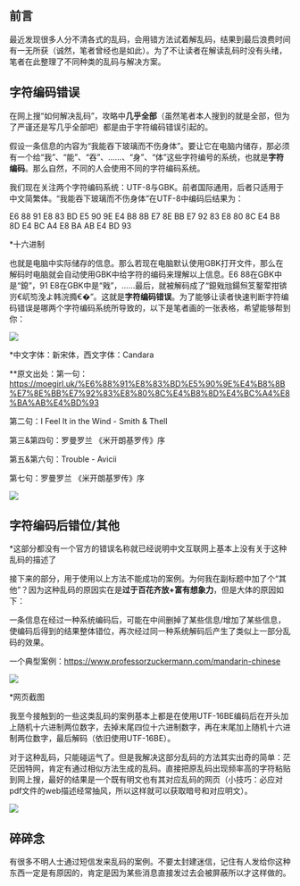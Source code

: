 ## 前言  

最近发现很多人分不清各式的乱码，会用错方法试着解乱码，结果到最后浪费时间有一无所获（诚然，笔者曾经也是如此）。为了不让读者在解读乱码时没有头绪，笔者在此整理了不同种类的乱码与解决方案。

## 字符编码错误  

在网上搜“如何解决乱码”，攻略中**几乎全部**（虽然笔者本人搜到的就是全部，但为了严谨还是写几乎全部吧）都是由于字符编码错误引起的。

假设一条信息的内容为“我能吞下玻璃而不伤身体”。要让它在电脑内储存，那必须有一个给“我”、“能”、“吞”、……、“身”、“体”这些字符编号的系统，也就是**字符编码**。那么自然，不同的人会使用不同的字符编码系统。

我们现在关注两个字符编码系统：UTF-8与GBK。前者国际通用，后者只适用于中文简繁体。“我能吞下玻璃而不伤身体”在UTF-8中编码后结果为：

E6 88 91 E8 83 BD E5 90 9E E4 B8 8B E7 8E BB E7 92 83 E8 80 8C E4 B8 8D E4 BC A4 E8 BA AB E4 BD 93

\*十六进制

也就是电脑中实际储存的信息。那么若现在电脑默认使用GBK打开文件，那么在解码时电脑就会自动使用GBK中给字符的编码来理解以上信息。E6 88在GBK中是“鎴”，91 E8在GBK中是“戣”，……最后，就被解码成了“鎴戣兘鍚炰笅鐜荤拑锛岃€屼笉浼よ韩浣撱€�”。这就是**字符编码错误**。为了能够让读者快速判断字符编码错误是哪两个字符编码系统所导致的，以下是笔者画的一张表格，希望能够帮到你：

![](https://i0.hdslb.com/bfs/article/8b6da274f4ed8dde8823197e92e213f73546605240191947.png)

\*中文字体：新宋体，西文字体：Candara  

\*\*原文出处：第一句：https://moegirl.uk/%E6%88%91%E8%83%BD%E5%90%9E%E4%B8%8B%E7%8E%BB%E7%92%83%E8%80%8C%E4%B8%8D%E4%BC%A4%E8%BA%AB%E4%BD%93

第二句：I Feel It in the Wind - Smith & Thell

第三&第四句：罗曼罗兰 《米开朗基罗传》序

第五&第六句：Trouble - Avicii

第七句：罗曼罗兰 《米开朗基罗传》序

![](https://i0.hdslb.com/bfs/article/4adb9255ada5b97061e610b682b8636764fe50ed.png)

## 字符编码后错位/其他  

\*这部分都没有一个官方的错误名称就已经说明中文互联网上基本上没有关于这种乱码的描述了

接下来的部分，用于使用以上方法不能成功的案例。为何我在副标题中加了个“其他”？因为这种乱码的原因实在是**过于百花齐放+富有想象力**，但是大体的原因如下：

一条信息在经过一种系统编码后，可能在中间删掉了某些信息/增加了某些信息，使编码后得到的结果整体错位，再次经过同一种系统解码后产生了类似上一部分乱码的效果。

一个典型案例：https://www.professorzuckermann.com/mandarin-chinese

![](https://i0.hdslb.com/bfs/article/9ae64e7f5ddcd0d29667d650c166e8303546605240191947.png)

\*网页截图

我至今接触到的一些这类乱码的案例基本上都是在使用UTF-16BE编码后在开头加上随机十六进制两位数字，去掉末尾四位十六进制数字，再在末尾加上随机十六进制两位数字，最后解码（依旧使用UTF-16BE）。

对于这种乱码，只能碰运气了。但是我解决这部分乱码的方法其实出奇的简单：茫茫因特网，肯定有通过相似方法生成的乱码。直接把原乱码出现频率高的字符粘贴到网上搜，最好的结果是一个既有明文也有其对应乱码的网页（小技巧：必应对pdf文件的web描述经常抽风，所以这样就可以获取暗号和对应明文）。

![](https://i0.hdslb.com/bfs/article/4adb9255ada5b97061e610b682b8636764fe50ed.png)

## 碎碎念  

有很多不明人士通过短信发来乱码的案例。不要太封建迷信，记住有人发给你这种东西一定是有原因的，肯定是因为某些消息直接发过去会被屏蔽所以才这样做的。